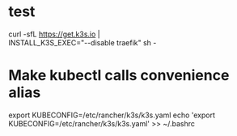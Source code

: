 # test

curl -sfL https://get.k3s.io | \
  INSTALL_K3S_EXEC="--disable traefik" sh -

# Make kubectl calls convenience alias
export KUBECONFIG=/etc/rancher/k3s/k3s.yaml
echo 'export KUBECONFIG=/etc/rancher/k3s/k3s.yaml' >> ~/.bashrc
